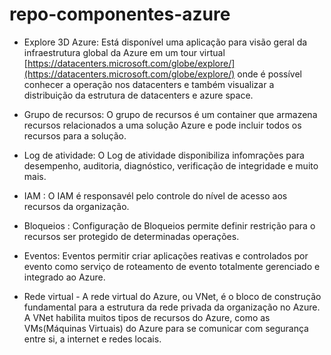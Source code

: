 # repo-componentes-azure

- Explore 3D Azure:  Está disponível uma aplicação para visão geral da infraestrutura global da Azure em um tour virtual [https://datacenters.microsoft.com/globe/explore/](https://datacenters.microsoft.com/globe/explore/) onde é possível conhecer a operação nos datacenters e também visualizar a distribuição da estrutura de datacenters e azure space.

- Grupo de recursos: O grupo de recursos é um container que armazena recursos relacionados a uma solução Azure e pode incluir todos os recursos para a solução.

- Log de atividade: O Log de atividade disponibiliza infomrações para desempenho, auditoria, diagnóstico, verificação de integridade e muito mais.

- IAM : O IAM é responsavél pelo controle do nível de acesso aos recursos da organização.

- Bloqueios : Configuração de Bloqueios permite definir restrição para o recursos ser protegido de determinadas operações.

- Eventos: Eventos permitir criar aplicações reativas e controlados por evento como serviço de roteamento de evento totalmente gerenciado e integrado ao Azure.

- Rede virtual - A rede virtual do Azure, ou VNet, é o bloco de construção fundamental para a estrutura da rede privada da organização no Azure. A VNet habilita muitos tipos de recursos do Azure, como as VMs(Máquinas Virtuais) do Azure para se comunicar com segurança entre si, a internet e redes locais.
